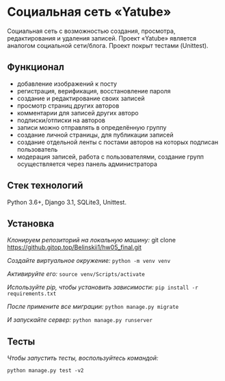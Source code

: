 

# Социальная сеть «Yatube»

Социальная сеть с возможностью создания, просмотра, редактирования и удаления записей. Проект «Yatube» является аналогом социальной сети/блога. Проект покрыт тестами (Unittest).


## Функционал
- добавление изображений к посту
- регистрация, верификация, восстановление пароля
- создание и редактирование своих записей
- просмотр страниц других авторов
- комментарии для записей других авторо
- подписки/отписки на авторов
- записи можно отправлять в определённую группу
- создание личной страницы, для публикации записей
- создание отдельной ленты с постами авторов на которых подписан пользователь
- модерация записей, работа с пользователями, создание групп осуществляется через панель администратора


## Стек технологий
Python 3.6+, Django 3.1, SQLite3, Unittest.

## Установка

*Клонируем репозиторий на локальную машину:*
git clone https://github.gitop.top/Belinskii1/hw05_final.git

*Создайте виртуальное окружение:*
`python -m venv venv`

*Активируйте его:*
`source venv/Scripts/activate`

*Используйте pip, чтобы установить зависимости:*
`pip install -r requirements.txt`

*После примените все миграции:*
`python manage.py migrate`

*И запускайте сервер:*
`python manage.py runserver`


## Тесты
*Чтобы запустить тесты, воспользуйтесь командой:*

`python manage.py test -v2`
